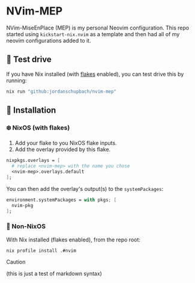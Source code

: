 # NVim-MEP

NVim-MiseEnPlace (MEP) is my personal Neovim configuration.
This repo started using `kickstart-nix.nvim` as a template and
then had all of my neovim configurations added to it.

## :blue_car: Test drive

If you have Nix installed (with [flakes](https://wiki.nixos.org/wiki/Flakes) enabled),
you can test drive this by running:

```sh
nix run "github:jordanschupbach/nvim-mep"
```

## :floppy_disk: Installation

### :snowflake: NixOS (with flakes)

1. Add your flake to you NixOS flake inputs.
2. Add the overlay provided by this flake.

```nix
nixpkgs.overlays = [
  # replace <nvim-mep> with the name you chose
  <nvim-mep>.overlays.default
];
```

You can then add the overlay's output(s) to the `systemPackages`:

```nix
environment.systemPackages = with pkgs; [
  nvim-pkg
];
```

### :penguin: Non-NixOS

With Nix installed (flakes enabled), from the repo root:

```console
nix profile install .#nvim
```

> [!CAUTION]
> (this is just a test of markdown syntax)
